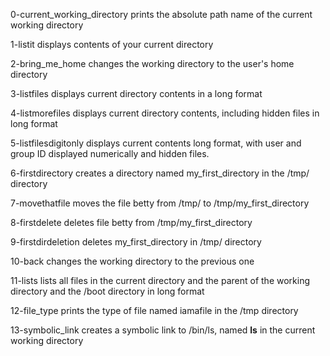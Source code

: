 0-current_working_directory prints the absolute path name of the current working directory

1-listit displays contents of your current directory

2-bring_me_home changes the working directory to the user's home directory

3-listfiles displays current directory contents in a long format

4-listmorefiles displays current directory contents, including hidden files in long format

5-listfilesdigitonly displays current contents long format, with user and group ID displayed numerically and hidden files.

6-firstdirectory creates a directory named my_first_directory in the /tmp/ directory

7-movethatfile moves the file betty from /tmp/ to /tmp/my_first_directory

8-firstdelete deletes file betty from /tmp/my_first_directory

9-firstdirdeletion deletes my_first_directory in /tmp/ directory

10-back changes the working directory to the previous one

11-lists lists all files in the current directory and the parent of the working directory and the /boot directory in long format

12-file_type prints the type of file named iamafile in the /tmp directory

13-symbolic_link creates a symbolic link to /bin/ls, named __ls__ in the current working directory
